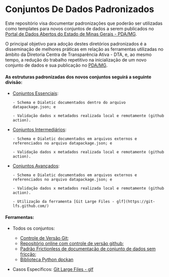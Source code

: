 Conjuntos De Dados Padronizados
==

Este repositório visa documentar padronizações que poderão ser utilizadas como templates para novos conjuntos de dados a serem publicados no [Portal de Dados Abertos do Estado de Minas Gerais - PDA/MG](https://dados.mg.gov.br/).

O principal objetivo para adoção destes diretórios padronizados é a disseminação de melhores práticas em relação as ferramentas utilizadas no âmbito da Diretoria Centra de Transparência Ativa - DTA, e, ao mesmo tempo, a redução do trabalho repetitivo na inicialização de um novo conjunto de dados e sua publicação no [PDA/MG](https://dados.mg.gov.br/).

#### As estruturas padronizadas dos novos conjuntos seguirá a seguinte divisão:

- [Conjuntos Essenciais]():

      - Schema e Dialetic documentados dentro do arquivo datapackage.json; e

      - Validação dados x metadados realizada local e remotamente (github action).

- [Conjuntos Intermediários]():

      - Schema e Dialetic documentados em arquivos externos e referenciados no arquivo datapackage.json; e

      - Validação dados x metadados realizada local e remotamente (github action).

- [Conjuntos Avançados]():

      - Schema e Dialetic documentados em arquivos externos e referenciados no arquivo datapackage.json; e

      - Validação dados x metadados realizada local e remotamente (github action).

      - Utilização da ferramenta [Git Large Files - glf](https://git-lfs.github.com/)

#### Ferramentas:

- Todos os conjuntos:
    - [Controle de Versão Git](https://git-scm.com/);
    - [Repositório online com controle de versão github](https://github.com/);
    - [Padrão Frictionless de documentação de conjunto de dados sem fricção](https://frictionlessdata.io/);
    - [Biblioteca Python dpckan](https://pypi.org/project/dpckan/)

- Casos Específicos:
    [Git Large Files - glf](https://git-lfs.github.com/)
